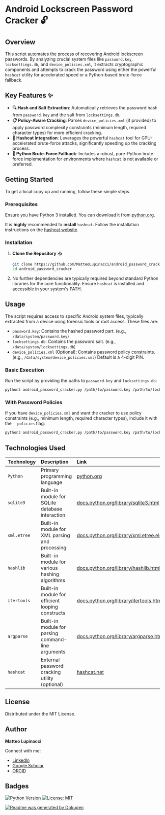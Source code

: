 # Android Lockscreen Password Cracker 🔓

## Overview

This script automates the process of recovering Android lockscreen passwords. By analyzing crucial system files like `password.key`, `locksettings.db`, and `device_policies.xml`, it extracts cryptographic components and attempts to crack the password using either the powerful `hashcat` utility for accelerated speed or a Python-based brute-force fallback.

## Key Features ✨

*   **🔍 Hash and Salt Extraction**: Automatically retrieves the password hash from `password.key` and the salt from `locksettings.db`.
*   **📋 Policy-Aware Cracking**: Parses `device_policies.xml` (if provided) to apply password complexity constraints (minimum length, required character types) for more efficient cracking.
*   **🚀 Hashcat Integration**: Leverages the powerful `hashcat` tool for GPU-accelerated brute-force attacks, significantly speeding up the cracking process.
*   **🐍 Python Brute-Force Fallback**: Includes a robust, pure-Python brute-force implementation for environments where `hashcat` is not available or preferred.

## Getting Started

To get a local copy up and running, follow these simple steps.

### Prerequisites

Ensure you have Python 3 installed. You can download it from [python.org](https://www.python.org/downloads/).

It is **highly** recommended to **install** `hashcat`. Follow the installation instructions on the [hashcat website](https://hashcat.net/hashcat/).

### Installation

1.  **Clone the Repository** 📥
    ```bash
    git clone https://github.com/MatteoLupinacci/android_password_cracker.git
    cd android_password_cracker
    ```

2.  No further dependencies are typically required beyond standard Python libraries for the core functionality. 
Ensure `hashcat` is installed and accessible in your system's PATH.

## Usage

The script requires access to specific Android system files, typically extracted from a device using forensic tools or root access. These files are:

*   `password.key`: Contains the hashed password part. (e.g., `/data/system/password.key`)
*   `locksettings.db`: Contains the password salt. (e.g., `/data/system/locksettings.db`)
*   `device_policies.xml` (Optional): Contains password policy constraints. (e.g., `/data/system/device_policies.xml`) Default is a 4-digit PIN.

### Basic Execution

Run the script by providing the paths to `password.key` and `locksettings.db`:

```bash
python3 android_password_cracker.py /path/to/password.key /path/to/locksettings.db
```

### With Password Policies

If you have `device_policies.xml` and want the cracker to use policy constraints (e.g., minimum length, required character types), include it with the `--policies` flag:

```bash
python3 android_password_cracker.py /path/to/password.key /path/to/locksettings.db --policies /path/to/device_policies.xml
```

## Technologies Used

| Technology    | Description                                        | Link                                                                               |
| :------------ | :------------------------------------------------- | :--------------------------------------------------------------------------------- |
| `Python`      | Primary programming language                       | [python.org](https://www.python.org/)                                              |
| `sqlite3`     | Built-in module for SQLite database interaction    | [docs.python.org/library/sqlite3.html](https://docs.python.org/library/sqlite3.html) |
| `xml.etree`   | Built-in module for XML parsing and processing     | [docs.python.org/library/xml.etree.elementtree.html](https://docs.python.org/library/xml.etree.elementtree.html) |
| `hashlib`     | Built-in module for various hashing algorithms     | [docs.python.org/library/hashlib.html](https://docs.python.org/library/hashlib.html) |
| `itertools`   | Built-in module for efficient looping constructs   | [docs.python.org/library/itertools.html](https://docs.python.org/library/itertools.html) |
| `argparse`    | Built-in module for parsing command-line arguments | [docs.python.org/library/argparse.html](https://docs.python.org/library/argparse.html) |
| `hashcat`     | External password cracking utility (optional)      | [hashcat.net](https://hashcat.net/hashcat/)                                        |

## License

Distributed under the MIT License.

## Author

**Matteo Lupinacci**

Connect with me:
*   [LinkedIn](https://www.linkedin.com/in/matteo-lupinacci-00468623b/)
*   [Google Scholar](https://scholar.google.com/citations?hl=it&user=WOSpARYAAAAJ)
*   [ORCID](https://orcid.org/0009-0000-2356-398X)

## Badges
[![Python Version](https://img.shields.io/badge/Python-3.x-blue?logo=python&logoColor=white)](https://www.python.org/)
[![License: MIT](https://img.shields.io/badge/License-MIT-yellow.svg)](https://opensource.org/licenses/MIT)

[![Readme was generated by Dokugen](https://img.shields.io/badge/Readme%20was%20generated%20by-Dokugen-brightgreen)](https://www.npmjs.com/package/dokugen)
